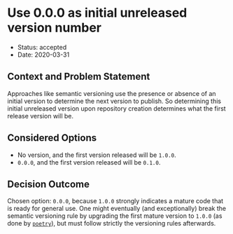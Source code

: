 # Use 0.0.0 as initial unreleased version number

* Status: accepted
* Date: 2020-03-31

## Context and Problem Statement

Approaches like semantic versioning use the presence or absence of an initial version
to determine the next version to publish. So determining this initial unreleased version
upon repository creation determines what the first release version will be.

## Considered Options

* No version, and the first version released will be `1.0.0`.
* `0.0.0`, and the first version released will be `0.1.0`.

## Decision Outcome

Chosen option: `0.0.0`, because `1.0.0` strongly indicates a mature code that is ready
for general use. One might eventually (and exceptionally) break the semantic versioning
rule by upgrading the first mature version to `1.0.0` (as done by
[`poetry`](https://python-poetry.org/history/)), but must follow strictly the
versioning rules afterwards.
